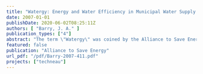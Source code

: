 ```yaml
---
title: "Watergy: Energy and Water Efficiency in Municipal Water Supply and Wastewater Treatment - Cost-Effective Savings of Water and Energy"
date: 2007-01-01
publishDate: 2020-06-02T08:25:11Z
authors: [ "Barry, J. A." ]
publication_types: ["4"]
abstract: "The term \"Watergy\" was coined by the Alliance to Save Energy to describe the strong link between water and energy in municipal water systems. The Watergy approach helps cities realize significant energy, water and monetary savings through technical and managerial improvements in water supply and wastewater treatment systems, creating efficiencies that provide consumers with quality service with a minimum of water and energy. Efficiency in the water sector involves both the end use of water - such as efficient toilets, low-flow showerheads and reducing peak demand - as well as efficiencies in the supply of water. This paper focuses on the water supply system itself since in many cities most of the inefficiencies occur before the water even reaches the end user. Watergy principles have been applied in numerous cities around the world, demonstrating that water efficiency measures repay themselves quickly and yield many rewards: improvements in water service, immediate increased water delivery, reduced water and energy consumption, and more revenue for system upgrades and new customer connections. Opportunities abound throughout all stages of a water supply system. The most promising areas for intervention within water supply systems are:  (i) improving the pumping system, (i) managing leaks,  (iii) automating system operations, and (iv) regular monitoring (preferably with rigorous metering of end use). These improvements often pay for themselves in months, most do so within a year, and almost all recover their costs within three years. The pumping system is all important, since every liter of water that passes through the system represents a significant energy cost, a cost that is magnified by every liter lost to leaks. Pumping improvements range from lower cost measures like soft starters for motors, trimming impellers (when pumps are over-sized) and re-winding motors, to higher cost measures like replacing inefficient pumps with efficient ones and installing variable speed drives. System automation saves water, energy and operation costs, improves service, and lengthens equipment life. Automation handles operational functions in real time in response to changing situations. Examples are optimizing pressure in the network, triggering alarms in case of emergency, and turning off pumps. Regular monitoring of the system components, operations, and performance is essential targets. in order to track performance and evaluate it against a set of benchmarks and Incorporated as part of the larger O&M protocol, monitoring is a no- or low-cost efficiency enhancement within reach of all utility budgets. Effective management of leaks can save enormous quantities of water and energy. Leakage rates can be lowered dramatically with automated controls that reduce pressure in the network, especially at night. Pressure management is generally more cost-effective than expensive repairs to numerous leaks in buried pipes. This paper provides a comprehensive overview—suitable to all technical levels—to introduce the reader to the approaches and benefits of Watergy. It is intended for a wide audience ranging from municipal and water utility decision makers, to funding organizations, to technical utility staff who want a solid understanding of what a water efficiency program entails without a high level of technical detail."
featured: false
publication: "Alliance to Save Energy"
url_pdf: "/pdf/Barry-2007-411.pdf"
projects: ["techneau"]
---
```



